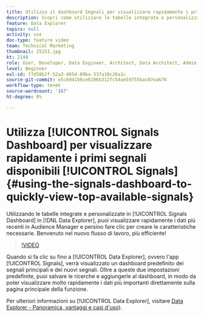 ```yaml
---
title: Utilizza il dashboard Segnali per visualizzare rapidamente i primi segnali disponibili
description: Scopri come utilizzare le tabelle integrate e personalizzate nel dashboard Segnali di Data Explorer. Puoi vedere rapidamente i dati più recenti in arrivo in Audience Manager e persino fare clic su per creare caratteristiche, in base alle esigenze. Benvenuto nel nuovo flusso di lavoro, più efficiente!
feature: Data Explorer
topics: null
activity: use
doc-type: feature video
team: Technical Marketing
thumbnail: 25151.jpg
kt: 2140
role: User, Developer, Data Engineer, Architect, Data Architect, Admin, Leader
level: Beginner
exl-id: f7d50b2f-52a3-465d-89ba-337a10c26a1c
source-git-commit: e5c694156ce6196b312fc54ae59755bac07ea676
workflow-type: tm+mt
source-wordcount: '167'
ht-degree: 0%

---
```


# Utilizza [!UICONTROL Signals Dashboard] per visualizzare rapidamente i primi segnali disponibili [!UICONTROL Signals] {#using-the-signals-dashboard-to-quickly-view-top-available-signals}

Utilizzando le tabelle integrate e personalizzate in [!UICONTROL Signals Dashboard] in [!DNL Data Explorer], puoi visualizzare rapidamente i dati più recenti in Audience Manager e persino fare clic per creare le caratteristiche necessarie. Benvenuto nel nuovo flusso di lavoro, più efficiente!

>[!VIDEO](https://video.tv.adobe.com/v/25151/?quality=12)

Quando si fa clic su fino a [!UICONTROL Data Explorer], ovvero l&#39;app [!UICONTROL Signals], verrà visualizzato un dashboard predefinito dei segnali principali e dei nuovi segnali. Oltre a queste due impostazioni predefinite, puoi salvare le ricerche e aggiungerle al dashboard, in modo da poter visualizzare molto rapidamente i dati più importanti direttamente sulla pagina principale della funzione.

Per ulteriori informazioni su [!UICONTROL Data Explorer], visitare [Data Explorer - Panoramica, vantaggi e casi d&#39;uso](https://experienceleague.adobe.com/docs/audience-manager/user-guide/features/data-explorer/data-explorer-overview.html?lang=it)).
